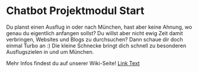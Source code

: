 # Chatbot Projektmodul Start

Du planst einen Ausflug in oder nach München, hast aber keine Ahnung, wo genau du eigentlich anfangen sollst? Du willst aber nicht ewig Zeit damit verbringen, Websites und Blogs zu durchsuchen? Dann schaue dir doch einmal Turbo an :) Die kleine Schnecke bringt dich schnell zu besonderen Ausflugszielen in und um München.

Mehr Infos findest du auf unserer Wiki-Seite! [Link Text](WikiPage)
